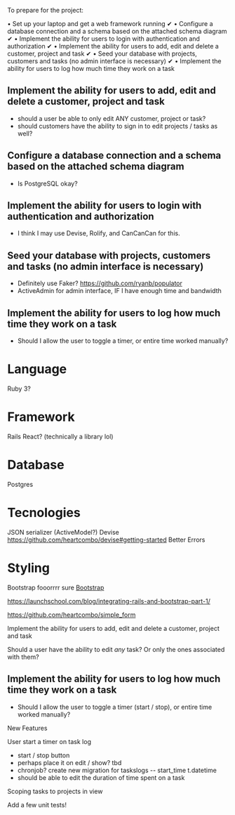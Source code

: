 To prepare for the project:

• Set up your laptop and get a web framework running  ✔
• Configure a database connection and a schema based on the attached schema diagram ✔
• Implement the ability for users to login with authentication and authorization ✔
• Implement the ability for users to add, edit and delete a customer, project and task ✔
• Seed your database with projects, customers and tasks (no admin interface is necessary) ✔
• Implement the ability for users to log how much time they work on a task 


## Implement the ability for users to add, edit and delete a customer, project and task
- should a user be able to only edit ANY customer, project or task?
- should customers have the ability to sign in to edit projects / tasks as well? 


## Configure a database connection and a schema based on the attached schema diagram
- Is PostgreSQL okay?

## Implement the ability for users to login with authentication and authorization
- I think I may use Devise, Rolify, and CanCanCan for this.

## Seed your database with projects, customers and tasks (no admin interface is necessary)
- Definitely use Faker?
https://github.com/ryanb/populator
- ActiveAdmin for admin interface, IF I have enough time and bandwidth

## Implement the ability for users to log how much time they work on a task
- Should I allow the user to toggle a timer, or entire time worked manually?


# Language
Ruby 3?

# Framework
Rails
React? (technically a library lol)

# Database
Postgres

# Tecnologies
JSON serializer (ActiveModel?)
Devise https://github.com/heartcombo/devise#getting-started
Better Errors

# Styling
Bootstrap fooorrrr sure
[Bootstrap](https://www.digitalocean.com/community/tutorials/how-to-add-bootstrap-to-a-ruby-on-rails-application)

https://launchschool.com/blog/integrating-rails-and-bootstrap-part-1/

https://github.com/heartcombo/simple_form

Implement the ability for users to add, edit and delete a customer, project and task

Should a user have the ability to edit _any_ task? Or only the ones associated with them?

## Implement the ability for users to log how much time they work on a task
- Should I allow the user to toggle a timer (start / stop), or entire time worked manually?

New Features

User start a timer on task log
 - start / stop button
 - perhaps place it on edit / show? tbd 
 - chronjob?
 create new migration for taskslogs -- start_time t.datetime
 - should be able to edit the duration of time spent on a task

Scoping tasks to projects in view

Add a few unit tests!